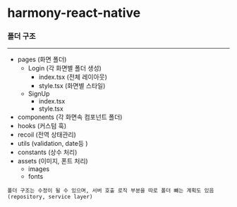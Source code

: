 # harmony-react-native

### 폴더 구조
---
- pages (화면 폴더)
	- Login (각 화면별 폴더 생성)
		- index.tsx (전체 레이아웃)
		- style.tsx (화면별 스타일)
	- SignUp
		- index.tsx
		- style.tsx
- components (각 화면속 컴포넌트 폴더)
- hooks (커스텀 훅)
- recoil (전역 상태관리)
- utils (validation, date등 )
- constants (상수 처리)
- assets (이미지, 폰트 처리)
    - images
    - fonts
    
```폴더 구조는 수정이 될 수 있으며, 서버 호출 로직 부분을 따로 폴더 뺴는 계획도 있음 (repository, service layer)```

